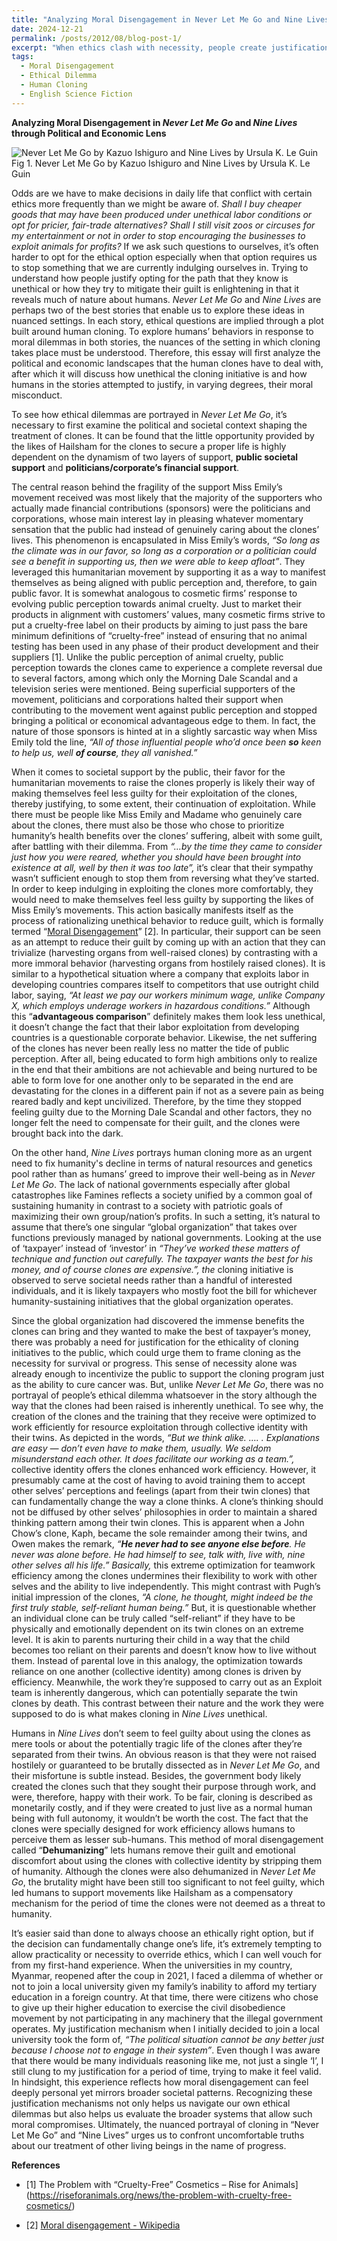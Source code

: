 ```yaml
---
title: "Analyzing Moral Disengagement in Never Let Me Go and Nine Lives through Political and Economic Lens"
date: 2024-12-21
permalink: /posts/2012/08/blog-post-1/
excerpt: "When ethics clash with necessity, people create justifications to ease their guilt. Through the lens of human cloning, Never Let Me Go and Nine Lives expose how moral disengagement shapes society."
tags:
  - Moral Disengagement
  - Ethical Dilemma
  - Human Cloning
  - English Science Fiction
---
```


**Analyzing Moral Disengagement in _Never Let Me Go_ and _Nine Lives_ through Political and Economic Lens**

![Never Let Me Go by Kazuo Ishiguro and Nine Lives by Ursula K. Le Guin](https://kyaw-yethu.github.io/images/blogs/blog2-fig1.png)
Fig 1. Never Let Me Go by Kazuo Ishiguro and Nine Lives by Ursula K. Le Guin

Odds are we have to make decisions in daily life that conflict with certain ethics more frequently than we might be aware of. _Shall I buy cheaper goods that may have been produced under unethical labor conditions or opt for pricier, fair-trade alternatives? Shall I still visit zoos or circuses for my entertainment or not in order to stop encouraging the businesses to exploit animals for profits?_ If we ask such questions to ourselves, it’s often harder to opt for the ethical option especially when that option requires us to stop something that we are currently indulging ourselves in. Trying to understand how people justify opting for the path that they know is unethical or how they try to mitigate their guilt is enlightening in that it reveals much of nature about humans. _Never Let Me Go_ and _Nine Lives_ are perhaps two of the best stories that enable us to explore these ideas in nuanced settings. In each story, ethical questions are implied through a plot built around human cloning. To explore humans’ behaviors in response to moral dilemmas in both stories, the nuances of the setting in which cloning takes place must be understood. Therefore, this essay will first analyze the political and economic landscapes that the human clones have to deal with, after which it will discuss how unethical the cloning initiative is and how humans in the stories attempted to justify, in varying degrees, their moral misconduct.

To see how ethical dilemmas are portrayed in _Never Let Me Go_, it’s necessary to first examine the political and societal context shaping the treatment of clones. It can be found that the little opportunity provided by the likes of Hailsham for the clones to secure a proper life is highly dependent on the dynamism of two layers of support, **public societal support** and **politicians/corporate’s financial support**.

The central reason behind the fragility of the support Miss Emily’s movement received was most likely that the majority of the supporters who actually made financial contributions (sponsors) were the politicians and corporations, whose main interest lay in pleasing whatever momentary sensation that the public had instead of genuinely caring about the clones’ lives. This phenomenon is encapsulated in Miss Emily’s words, _“So long as the climate was in our favor, so long as a corporation or a politician could see a benefit in supporting us, then we were able to keep afloat”_. They leveraged this humanitarian movement by supporting it as a way to manifest themselves as being aligned with public perception and, therefore, to gain public favor. It is somewhat analogous to cosmetic firms’ response to evolving public perception towards animal cruelty. Just to market their products in alignment with customers’ values, many cosmetic firms strive to put a cruelty-free label on their products by aiming to just pass the bare minimum definitions of “cruelty-free” instead of ensuring that no animal testing has been used in any phase of their product development and their suppliers \[1]. Unlike the public perception of animal cruelty, public perception towards the clones came to experience a complete reversal due to several factors, among which only the Morning Dale Scandal and a television series were mentioned. Being superficial supporters of the movement, politicians and corporations halted their support when contributing to the movement went against public perception and stopped bringing a political or economical advantageous edge to them. In fact, the nature of those sponsors is hinted at in a slightly sarcastic way when Miss Emily told the line, _“All of those influential people who’d once been_ **_so_** _keen to help us, well_ **_of course_**_, they all vanished.”_

When it comes to societal support by the public, their favor for the humanitarian movements to raise the clones properly is likely their way of making themselves feel less guilty for their exploitation of the clones, thereby justifying, to some extent, their continuation of exploitation. While there must be people like Miss Emily and Madame who genuinely care about the clones, there must also be those who chose to prioritize humanity’s health benefits over the clones’ suffering, albeit with some guilt, after battling with their dilemma. From _“…by the time they came to consider just how you were reared, whether you should have been brought into existence at all, well by then it was too late”,_ it’s clear that their sympathy wasn’t sufficient enough to stop them from reversing what they’ve started. In order to keep indulging in exploiting the clones more comfortably, they would need to make themselves feel less guilty by supporting the likes of Miss Emily’s movements. This action basically manifests itself as the process of rationalizing unethical behavior to reduce guilt, which is formally termed “[Moral Disengagement](https://en.wikipedia.org/wiki/Moral_disengagement)” \[2]. In particular, their support can be seen as an attempt to reduce their guilt by coming up with an action that they can trivialize (harvesting organs from well-raised clones) by contrasting with a more immoral behavior (harvesting organs from hostilely raised clones). It is similar to a hypothetical situation where a company that exploits labor in developing countries compares itself to competitors that use outright child labor, saying, _“At least we pay our workers minimum wage, unlike Company X, which employs underage workers in hazardous conditions.”_ Although this “**advantageous comparison**” definitely makes them look less unethical, it doesn’t change the fact that their labor exploitation from developing countries is a questionable corporate behavior. Likewise, the net suffering of the clones has never been really less no matter the tide of public perception. After all, being educated to form high ambitions only to realize in the end that their ambitions are not achievable and being nurtured to be able to form love for one another only to be separated in the end are devastating for the clones in a different pain if not as a severe pain as being reared badly and kept uncivilized. Therefore, by the time they stopped feeling guilty due to the Morning Dale Scandal and other factors, they no longer felt the need to compensate for their guilt, and the clones were brought back into the dark.

On the other hand, _Nine Lives_ portrays human cloning more as an urgent need to fix humanity's decline in terms of natural resources and genetics pool rather than as humans’ greed to improve their well-being as in _Never Let Me Go_. The lack of national governments especially after global catastrophes like Famines reflects a society unified by a common goal of sustaining humanity in contrast to a society with patriotic goals of maximizing their own group/nation’s profits. In such a setting, it’s natural to assume that there’s one singular “global organization” that takes over functions previously managed by national governments. Looking at the use of ‘taxpayer’ instead of ‘investor’ in _“They’ve worked these matters of technique and function out carefully. The taxpayer wants the best for his money, and of course clones are expensive.”, the_ cloning initiative is observed to serve societal needs rather than a handful of interested individuals, and it is likely taxpayers who mostly foot the bill for whichever humanity-sustaining initiatives that the global organization operates.

Since the global organization had discovered the immense benefits the clones can bring and they wanted to make the best of taxpayer’s money, there was probably a need for justification for the ethicality of cloning initiatives to the public, which could urge them to frame cloning as the necessity for survival or progress. This sense of necessity alone was already enough to incentivize the public to support the cloning program just as the ability to cure cancer was. But, unlike _Never Let Me Go_, there was no portrayal of people’s ethical dilemma whatsoever in the story although the way that the clones had been raised is inherently unethical. To see why, the creation of the clones and the training that they receive were optimized to work efficiently for resource exploitation through collective identity with their twins. As depicted in the words, _“But we think alike. …. . Explanations are easy — don’t even have to make them, usually. We seldom misunderstand each other. It does facilitate our working as a team.”,_ collective identity offers the clones enhanced work efficiency. However, it presumably came at the cost of having to avoid training them to accept other selves’ perceptions and feelings (apart from their twin clones) that can fundamentally change the way a clone thinks. A clone’s thinking should not be diffused by other selves’ philosophies in order to maintain a shared thinking pattern among their twin clones. This is apparent when a John Chow’s clone, Kaph, became the sole remainder among their twins, and Owen makes the remark, _“_**_He never had to see anyone else before_**_. He never was alone before. He had himself to see, talk with, live with, nine other selves all his life.” Basically,_ this extreme optimization for teamwork efficiency among the clones undermines their flexibility to work with other selves and the ability to live independently. This might contrast with Pugh’s initial impression of the clones, _“A clone, he thought, might indeed be the first truly stable, self-reliant human being.”_ But, it is questionable whether an individual clone can be truly called “self-reliant” if they have to be physically and emotionally dependent on its twin clones on an extreme level. It is akin to parents nurturing their child in a way that the child becomes too reliant on their parents and doesn’t know how to live without them. Instead of parental love in this analogy, the optimization towards reliance on one another (collective identity) among clones is driven by efficiency. Meanwhile, the work they’re supposed to carry out as an Exploit team is inherently dangerous, which can potentially separate the twin clones by death. This contrast between their nature and the work they were supposed to do is what makes cloning in _Nine Lives_ unethical.

Humans in _Nine Lives_ don’t seem to feel guilty about using the clones as mere tools or about the potentially tragic life of the clones after they’re separated from their twins. An obvious reason is that they were not raised hostilely or guaranteed to be brutally dissected as in _Never Let Me Go_, and their misfortune is subtle instead. Besides, the government body likely created the clones such that they sought their purpose through work, and were, therefore, happy with their work. To be fair, cloning is described as monetarily costly, and if they were created to just live as a normal human being with full autonomy, it wouldn’t be worth the cost. The fact that the clones were specially designed for work efficiency allows humans to perceive them as lesser sub-humans. This method of moral disengagement called “**Dehumanizing**” lets humans remove their guilt and emotional discomfort about using the clones with collective identity by stripping them of humanity. Although the clones were also dehumanized in _Never Let Me Go_, the brutality might have been still too significant to not feel guilty, which led humans to support movements like Hailsham as a compensatory mechanism for the period of time the clones were not deemed as a threat to humanity.

It’s easier said than done to always choose an ethically right option, but if the decision can fundamentally change one’s life, it’s extremely tempting to allow practicality or necessity to override ethics, which I can well vouch for from my first-hand experience. When the universities in my country, Myanmar, reopened after the coup in 2021, I faced a dilemma of whether or not to join a local university given my family’s inability to afford my tertiary education in a foreign country. At that time, there were citizens who chose to give up their higher education to exercise the civil disobedience movement by not participating in any machinery that the illegal government operates. My justification mechanism when I initially decided to join a local university took the form of, _“The political situation cannot be any better just because I choose not to engage in their system”_. Even though I was aware that there would be many individuals reasoning like me, not just a single ‘I’, I still clung to my justification for a period of time, trying to make it feel valid. In hindsight, this experience reflects how moral disengagement can feel deeply personal yet mirrors broader societal patterns. Recognizing these justification mechanisms not only helps us navigate our own ethical dilemmas but also helps us evaluate the broader systems that allow such moral compromises. Ultimately, the nuanced portrayal of cloning in “Never Let Me Go” and “Nine Lives” urges us to confront uncomfortable truths about our treatment of other living beings in the name of progress.

**References**

- \[1\] The Problem with “Cruelty-Free” Cosmetics – Rise for Animals](https://riseforanimals.org/news/the-problem-with-cruelty-free-cosmetics/)

- \[2\] [Moral disengagement - Wikipedia](https://en.wikipedia.org/wiki/Moral_disengagement)
